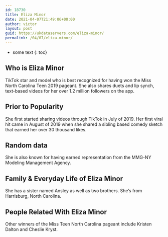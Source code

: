 ```yaml
---
id: 18730
title: Eliza Minor
date: 2021-04-07T21:49:06+00:00
author: victor
layout: post
guid: https://ukdataservers.com/eliza-minor/
permalink: /04/07/eliza-minor/
---
```


* some text
{: toc}


## Who is Eliza Minor



TikTok star and model who is best recognized for having won the Miss North Carolina Teen 2019 pageant. She also shares duets and lip synch, text-based videos for her over 1.2 million followers on the app. 

                
                
                
## Prior to Popularity



She first started sharing videos through TikTok in July of 2019. Her first viral hit came in August of 2019 when she shared a sibling based comedy sketch that earned her over 30 thousand likes. 

                
                
                
## Random data



She is also known for having earned representation from the MMG-NY Modeling Management Agency. 

                
                
                
## Family & Everyday Life of Eliza Minor



She has a sister named Ansley as well as two brothers. She&#8217;s from Harrisburg, North Carolina.

                
                
                
## People Related With Eliza Minor



Other winners of the Miss Teen North Carolina pageant include Kristen Dalton and Cheslie Kryst. 

                
              
            
          
          
          